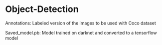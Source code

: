 # Object-Detection

Annotations: Labeled version of the images to be used with Coco dataset

Saved_model.pb: Model trained on darknet and converted to a tensorflow model 
